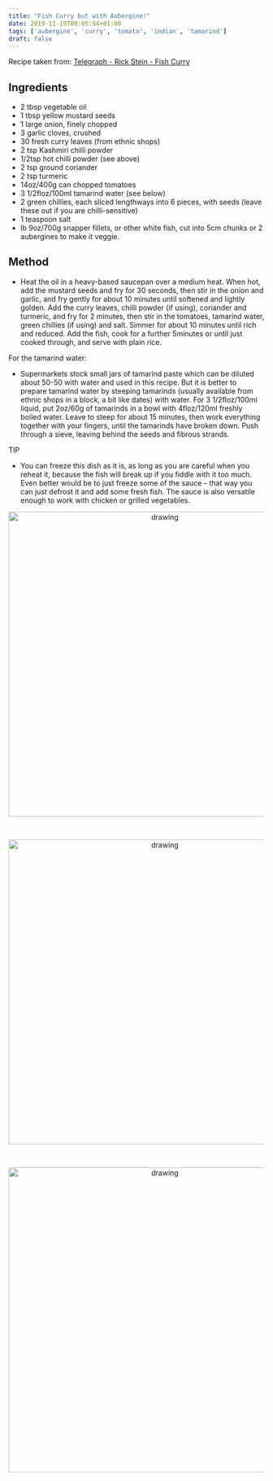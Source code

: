 ```yaml
---
title: "Fish Curry but with Aubergine!"
date: 2019-11-19T00:05:54+01:00
tags: ['aubergine', 'curry', 'tomato', 'indian', 'tamarind']
draft: false
---
```


Recipe taken from: 
<a href=https://www.telegraph.co.uk/foodanddrink/recipes/11470131/Rick-Steins-fish-curry-with-snapper-tomato-and-tamarind-recipe.html target="_blank">Telegraph - Rick Stein - Fish Curry</a>

## Ingredients 

* 2 tbsp vegetable oil
* 1 tbsp yellow mustard seeds
* 1 large onion, finely chopped
* 3 garlic cloves, crushed
* 30 fresh curry leaves (from ethnic shops)
* 2 tsp Kashmiri chilli powder
* 1/2tsp hot chilli powder (see above)
* 2 tsp ground coriander
* 2 tsp turmeric
* 14oz/400g can chopped tomatoes
* 3 1/2floz/100ml tamarind water (see below)
* 2 green chillies, each sliced lengthways into 6 pieces, with seeds (leave these out if you are chilli-sensitive)
* 1 teaspoon salt
* lb 9oz/700g snapper fillets, or other white fish, cut into 5cm chunks or 2 aubergines to make it veggie.

## Method

* Heat the oil in a heavy-based saucepan over a medium heat. When hot, add the mustard seeds and fry for 30 seconds, then stir in the onion and garlic, and fry gently for about 10 minutes until softened and lightly golden. Add the curry leaves, chilli powder (if using), coriander and turmeric, and fry for 2 minutes, then stir in the tomatoes, tamarind water, green chillies (if using) and salt. Simmer for about 10 minutes until rich and reduced. Add the fish, cook for a further 5minutes or until just cooked through, and serve with plain rice.

For the tamarind water:

* Supermarkets stock small jars of tamarind paste which can be diluted about 50-50 with water and used in this recipe. But it is better to prepare tamarind water by steeping tamarinds (usually available from ethnic shops in a block, a bit like dates) with water. For 3 1/2floz/100ml liquid, put 2oz/60g of tamarinds in a bowl with 4floz/120ml freshly boiled water. Leave to steep for about 15 minutes, then work everything together with your fingers, until the tamarinds have broken down. Push through a sieve, leaving behind the seeds and fibrous strands.

TIP

* You can freeze this dish as it is, as long as you are careful when you reheat it, because the fish will break up if you fiddle with it too much. Even better would be to just freeze some of the sauce – that way you can just defrost it and add some fresh fish. The sauce is also versatile enough to work with chicken or grilled vegetables.


<p align="center"> 
<img src="/food/images/IMG_1043-2.jpg" alt="drawing" width="600"/>
</p>
<br>


<p align="center"> 
<img src="/food/images/IMG_1044-2.jpg" alt="drawing" width="600"/>
</p>
<br>


<p align="center"> 
<img src="/food/images/IMG_1048-2.jpg" alt="drawing" width="600"/>
</p>
<br>
